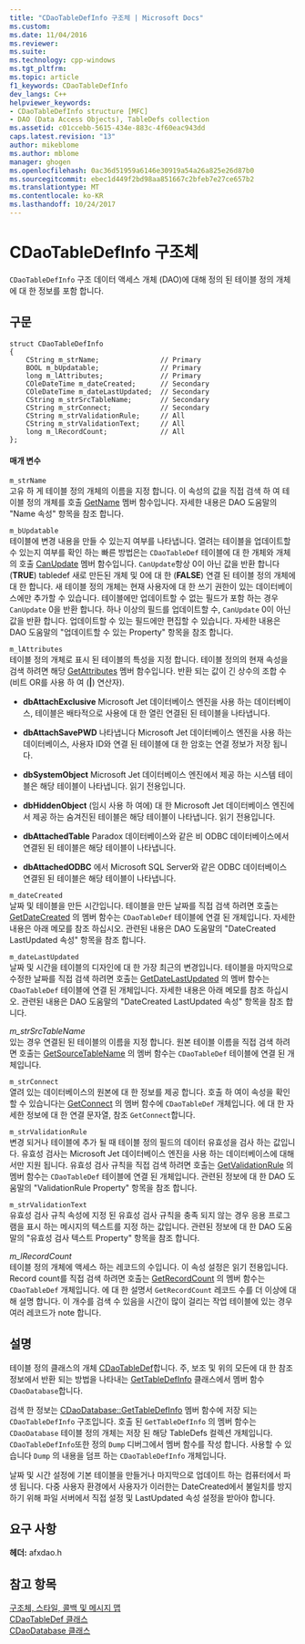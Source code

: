 ```yaml
---
title: "CDaoTableDefInfo 구조체 | Microsoft Docs"
ms.custom: 
ms.date: 11/04/2016
ms.reviewer: 
ms.suite: 
ms.technology: cpp-windows
ms.tgt_pltfrm: 
ms.topic: article
f1_keywords: CDaoTableDefInfo
dev_langs: C++
helpviewer_keywords:
- CDaoTableDefInfo structure [MFC]
- DAO (Data Access Objects), TableDefs collection
ms.assetid: c01ccebb-5615-434e-883c-4f60eac943dd
caps.latest.revision: "13"
author: mikeblome
ms.author: mblome
manager: ghogen
ms.openlocfilehash: 0ac36d51959a6146e30919a54a26a825e26d87b0
ms.sourcegitcommit: ebec1d449f2bd98aa851667c2bfeb7e27ce657b2
ms.translationtype: MT
ms.contentlocale: ko-KR
ms.lasthandoff: 10/24/2017
---
```

# <a name="cdaotabledefinfo-structure"></a>CDaoTableDefInfo 구조체
`CDaoTableDefInfo` 구조 데이터 액세스 개체 (DAO)에 대해 정의 된 테이블 정의 개체에 대 한 정보를 포함 합니다.  
  
## <a name="syntax"></a>구문  
  
```  
struct CDaoTableDefInfo  
{  
    CString m_strName;               // Primary  
    BOOL m_bUpdatable;               // Primary  
    long m_lAttributes;              // Primary  
    COleDateTime m_dateCreated;      // Secondary  
    COleDateTime m_dateLastUpdated;  // Secondary  
    CString m_strSrcTableName;       // Secondary  
    CString m_strConnect;            // Secondary  
    CString m_strValidationRule;     // All  
    CString m_strValidationText;     // All  
    long m_lRecordCount;             // All  
};  
```  
  
#### <a name="parameters"></a>매개 변수  
 `m_strName`  
 고유 하 게 테이블 정의 개체의 이름을 지정 합니다. 이 속성의 값을 직접 검색 하 여 테이블 정의 개체를 호출 [GetName](../../mfc/reference/cdaotabledef-class.md#getname) 멤버 함수입니다. 자세한 내용은 DAO 도움말의 "Name 속성" 항목을 참조 합니다.  
  
 `m_bUpdatable`  
 테이블에 변경 내용을 만들 수 있는지 여부를 나타냅니다. 열려는 테이블을 업데이트할 수 있는지 여부를 확인 하는 빠른 방법은는 `CDaoTableDef` 테이블에 대 한 개체와 개체의 호출 [CanUpdate](../../mfc/reference/cdaotabledef-class.md#canupdate) 멤버 함수입니다. `CanUpdate`항상 0이 아닌 값을 반환 합니다 (**TRUE**) tabledef 새로 만든된 개체 및 0에 대 한 (**FALSE**) 연결 된 테이블 정의 개체에 대 한 합니다. 새 테이블 정의 개체는 현재 사용자에 대 한 쓰기 권한이 있는 데이터베이스에만 추가할 수 있습니다. 테이블에만 업데이트할 수 없는 필드가 포함 하는 경우 `CanUpdate` 0을 반환 합니다. 하나 이상의 필드를 업데이트할 수, `CanUpdate` 0이 아닌 값을 반환 합니다. 업데이트할 수 있는 필드에만 편집할 수 있습니다. 자세한 내용은 DAO 도움말의 "업데이트할 수 있는 Property" 항목을 참조 합니다.  
  
 `m_lAttributes`  
 테이블 정의 개체로 표시 된 테이블의 특성을 지정 합니다. 테이블 정의의 현재 속성을 검색 하려면 해당 [GetAttributes](../../mfc/reference/cdaotabledef-class.md#getattributes) 멤버 함수입니다. 반환 되는 값이 긴 상수의 조합 수 (비트 OR를 사용 하 여 (**&#124;**) 연산자).  
  
- **dbAttachExclusive** Microsoft Jet 데이터베이스 엔진을 사용 하는 데이터베이스, 테이블은 배타적으로 사용에 대 한 열린 연결된 된 테이블을 나타냅니다.  
  
- **dbAttachSavePWD** 나타냅니다 Microsoft Jet 데이터베이스 엔진을 사용 하는 데이터베이스, 사용자 ID와 연결 된 테이블에 대 한 암호는 연결 정보가 저장 됩니다.  
  
- **dbSystemObject** Microsoft Jet 데이터베이스 엔진에서 제공 하는 시스템 테이블은 해당 테이블이 나타냅니다. 읽기 전용입니다.  
  
- **dbHiddenObject** (임시 사용 하 여에) 대 한 Microsoft Jet 데이터베이스 엔진에서 제공 하는 숨겨진된 테이블은 해당 테이블이 나타냅니다. 읽기 전용입니다.  
  
- **dbAttachedTable** Paradox 데이터베이스와 같은 비 ODBC 데이터베이스에서 연결된 된 테이블은 해당 테이블이 나타냅니다.  
  
- **dbAttachedODBC** 에서 Microsoft SQL Server와 같은 ODBC 데이터베이스 연결된 된 테이블은 해당 테이블이 나타냅니다.  
  
 `m_dateCreated`  
 날짜 및 테이블을 만든 시간입니다. 테이블을 만든 날짜를 직접 검색 하려면 호출는 [GetDateCreated](../../mfc/reference/cdaotabledef-class.md#getdatecreated) 의 멤버 함수는 `CDaoTableDef` 테이블에 연결 된 개체입니다. 자세한 내용은 아래 메모를 참조 하십시오. 관련된 내용은 DAO 도움말의 "DateCreated LastUpdated 속성" 항목을 참조 합니다.  
  
 `m_dateLastUpdated`  
 날짜 및 시간을 테이블의 디자인에 대 한 가장 최근의 변경입니다. 테이블을 마지막으로 수정한 날짜를 직접 검색 하려면 호출는 [GetDateLastUpdated](../../mfc/reference/cdaotabledef-class.md#getdatelastupdated) 의 멤버 함수는 `CDaoTableDef` 테이블에 연결 된 개체입니다. 자세한 내용은 아래 메모를 참조 하십시오. 관련된 내용은 DAO 도움말의 "DateCreated LastUpdated 속성" 항목을 참조 합니다.  
  
 *m_strSrcTableName*  
 있는 경우 연결된 된 테이블의 이름을 지정 합니다. 원본 테이블 이름을 직접 검색 하려면 호출는 [GetSourceTableName](../../mfc/reference/cdaotabledef-class.md#getsourcetablename) 의 멤버 함수는 `CDaoTableDef` 테이블에 연결 된 개체입니다.  
  
 `m_strConnect`  
 열려 있는 데이터베이스의 원본에 대 한 정보를 제공 합니다. 호출 하 여이 속성을 확인할 수 있습니다는 [GetConnect](../../mfc/reference/cdaotabledef-class.md#getconnect) 의 멤버 함수에 `CDaoTableDef` 개체입니다. 에 대 한 자세한 정보에 대 한 연결 문자열, 참조 `GetConnect`합니다.  
  
 `m_strValidationRule`  
 변경 되거나 테이블에 추가 될 때 테이블 정의 필드의 데이터 유효성을 검사 하는 값입니다. 유효성 검사는 Microsoft Jet 데이터베이스 엔진을 사용 하는 데이터베이스에 대해서만 지원 됩니다. 유효성 검사 규칙을 직접 검색 하려면 호출는 [GetValidationRule](../../mfc/reference/cdaotabledef-class.md#getvalidationrule) 의 멤버 함수는 `CDaoTableDef` 테이블에 연결 된 개체입니다. 관련된 정보에 대 한 DAO 도움말의 "ValidationRule Property" 항목을 참조 합니다.  
  
 `m_strValidationText`  
 유효성 검사 규칙 속성에 지정 된 유효성 검사 규칙을 충족 되지 않는 경우 응용 프로그램을 표시 하는 메시지의 텍스트를 지정 하는 값입니다. 관련된 정보에 대 한 DAO 도움말의 "유효성 검사 텍스트 Property" 항목을 참조 합니다.  
  
 *m_lRecordCount*  
 테이블 정의 개체에 액세스 하는 레코드의 수입니다. 이 속성 설정은 읽기 전용입니다. Record count를 직접 검색 하려면 호출는 [GetRecordCount](../../mfc/reference/cdaotabledef-class.md#getrecordcount) 의 멤버 함수는 `CDaoTableDef` 개체입니다. 에 대 한 설명서 `GetRecordCount` 레코드 수를 더 이상에 대해 설명 합니다. 이 개수를 검색 수 있음을 시간이 많이 걸리는 작업 테이블에 있는 경우 여러 레코드가 note 합니다.  
  
## <a name="remarks"></a>설명  
 테이블 정의 클래스의 개체 [CDaoTableDef](../../mfc/reference/cdaotabledef-class.md)합니다. 주, 보조 및 위의 모든에 대 한 참조 정보에서 반환 되는 방법을 나타내는 [GetTableDefInfo](../../mfc/reference/cdaodatabase-class.md#gettabledefinfo) 클래스에서 멤버 함수 `CDaoDatabase`합니다.  
  
 검색 한 정보는 [CDaoDatabase::GetTableDefInfo](../../mfc/reference/cdaodatabase-class.md#gettabledefinfo) 멤버 함수에 저장 되는 `CDaoTableDefInfo` 구조입니다. 호출 된 `GetTableDefInfo` 의 멤버 함수는 `CDaoDatabase` 테이블 정의 개체는 저장 된 해당 TableDefs 컬렉션 개체입니다. `CDaoTableDefInfo`또한 정의 `Dump` 디버그에서 멤버 함수를 작성 합니다. 사용할 수 있습니다 `Dump` 의 내용을 덤프 하는 `CDaoTableDefInfo` 개체입니다.  
  
 날짜 및 시간 설정에 기본 테이블을 만들거나 마지막으로 업데이트 하는 컴퓨터에서 파생 됩니다. 다중 사용자 환경에서 사용자가 이러한는 DateCreated에서 불일치를 방지 하기 위해 파일 서버에서 직접 설정 및 LastUpdated 속성 설정을 받아야 합니다.  
  
## <a name="requirements"></a>요구 사항  
 **헤더:** afxdao.h  
  
## <a name="see-also"></a>참고 항목  
 [구조체, 스타일, 콜백 및 메시지 맵](../../mfc/reference/structures-styles-callbacks-and-message-maps.md)   
 [CDaoTableDef 클래스](../../mfc/reference/cdaotabledef-class.md)   
 [CDaoDatabase 클래스](../../mfc/reference/cdaodatabase-class.md)
